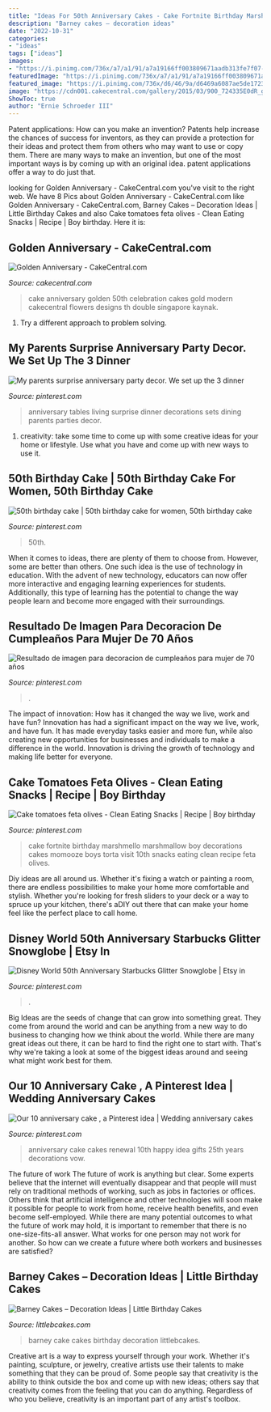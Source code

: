 ```yaml
---
title: "Ideas For 50th Anniversary Cakes - Cake Fortnite Birthday Marshmello Marshmallow Boy Decorations Cakes Momooze Boys Torta Visit 10th Snacks Eating Clean Recipe Feta Olives"
description: "Barney cakes – decoration ideas"
date: "2022-10-31"
categories:
- "ideas"
tags: ["ideas"]
images:
- "https://i.pinimg.com/736x/a7/a1/91/a7a19166ff003809671aadb313fe7f07--anniversary-parties-anniversary-ideas.jpg"
featuredImage: "https://i.pinimg.com/736x/a7/a1/91/a7a19166ff003809671aadb313fe7f07--anniversary-parties-anniversary-ideas.jpg"
featured_image: "https://i.pinimg.com/736x/d6/46/9a/d6469a6087ae5de17237fb2b529cbc85---anniversary.jpg"
image: "https://cdn001.cakecentral.com/gallery/2015/03/900_724335E0dR_golden-anniversary.jpg"
ShowToc: true
author: "Ernie Schroeder III"
---
```



Patent applications: How can you make an invention?
Patents help increase the chances of success for inventors, as they can provide a protection for their ideas and protect them from others who may want to use or copy them. There are many ways to make an invention, but one of the most important ways is by coming up with an original idea. patent applications offer a way to do just that.

	

		
looking for Golden Anniversary - CakeCentral.com you've visit to the right web. We have 8 Pics about Golden Anniversary - CakeCentral.com like Golden Anniversary - CakeCentral.com, Barney Cakes – Decoration Ideas | Little Birthday Cakes and also Cake tomatoes feta olives - Clean Eating Snacks | Recipe | Boy birthday. Here it is:
		
    
## Golden Anniversary - CakeCentral.com

<img loading=lazy src="https://cdn001.cakecentral.com/gallery/2015/03/900_724335E0dR_golden-anniversary.jpg" onerror="this.onerror=null;this.src='https://tse3.mm.bing.net/th?id=OIP.Wah2yFU0aXjOTfTICIzwqQHaJ4&amp;pid=15.1';" alt="Golden Anniversary - CakeCentral.com">

_Source: cakecentral.com_

>cake anniversary golden 50th celebration cakes gold modern cakecentral flowers designs th double singapore kaynak. 

	

1. Try a different approach to problem solving.

    
## My Parents Surprise Anniversary Party Decor. We Set Up The 3 Dinner

<img loading=lazy src="https://i.pinimg.com/736x/a7/a1/91/a7a19166ff003809671aadb313fe7f07--anniversary-parties-anniversary-ideas.jpg" onerror="this.onerror=null;this.src='https://tse2.mm.bing.net/th?id=OIP.LA0d_umQkUGeZm_3lLF-owHaJ6&amp;pid=15.1';" alt="My parents surprise anniversary party decor. We set up the 3 dinner">

_Source: pinterest.com_

>anniversary tables living surprise dinner decorations sets dining parents parties decor. 

	

1. creativity: take some time to come up with some creative ideas for your home or lifestyle. Use what you have and come up with new ways to use it.

    
## 50th Birthday Cake | 50th Birthday Cake For Women, 50th Birthday Cake

<img loading=lazy src="https://i.pinimg.com/736x/40/28/ed/4028eda2b10e75ca7bb8435594dbe49c.jpg" onerror="this.onerror=null;this.src='https://tse2.mm.bing.net/th?id=OIP.zD_hzL1mmk5agiAr8tnPJQHaLN&amp;pid=15.1';" alt="50th birthday cake | 50th birthday cake for women, 50th birthday cake">

_Source: pinterest.com_

>50th. 

	

When it comes to ideas, there are plenty of them to choose from. However, some are better than others. One such idea is the use of technology in education. With the advent of new technology, educators can now offer more interactive and engaging learning experiences for students. Additionally, this type of learning has the potential to change the way people learn and become more engaged with their surroundings.

    
## Resultado De Imagen Para Decoracion De Cumpleaños Para Mujer De 70 Años

<img loading=lazy src="https://i.pinimg.com/736x/9c/19/53/9c1953bd3e6fe3503ce48fc406aac829.jpg" onerror="this.onerror=null;this.src='https://tse4.mm.bing.net/th?id=OIP.NzB2c6sFSuSU5_3slG8NHAHaLH&amp;pid=15.1';" alt="Resultado de imagen para decoracion de cumpleaños para mujer de 70 años">

_Source: pinterest.com_

>. 

	

The impact of innovation: How has it changed the way we live, work and have fun?
Innovation has had a significant impact on the way we live, work, and have fun. It has made everyday tasks easier and more fun, while also creating new opportunities for businesses and individuals to make a difference in the world. Innovation is driving the growth of technology and making life better for everyone.

    
## Cake Tomatoes Feta Olives - Clean Eating Snacks | Recipe | Boy Birthday

<img loading=lazy src="https://i.pinimg.com/736x/d7/e1/36/d7e136bdb47e3e8e4d03b65e179eeaeb.jpg" onerror="this.onerror=null;this.src='https://tse1.mm.bing.net/th?id=OIP.4A5m-erwjsaJMkbY_ihvMgHaJ3&amp;pid=15.1';" alt="Cake tomatoes feta olives - Clean Eating Snacks | Recipe | Boy birthday">

_Source: pinterest.com_

>cake fortnite birthday marshmello marshmallow boy decorations cakes momooze boys torta visit 10th snacks eating clean recipe feta olives. 

	

Diy ideas are all around us. Whether it's fixing a watch or painting a room, there are endless possibilities to make your home more comfortable and stylish. Whether you're looking for fresh sliders to your deck or a way to spruce up your kitchen, there's aDIY out there that can make your home feel like the perfect place to call home.

    
## Disney World 50th Anniversary Starbucks Glitter Snowglobe | Etsy In

<img loading=lazy src="https://i.pinimg.com/736x/ed/14/c1/ed14c1433ba1c68044ee758765afe274.jpg" onerror="this.onerror=null;this.src='https://tse1.mm.bing.net/th?id=OIP.wgnh60udwLa4DswZCciCgAHaLl&amp;pid=15.1';" alt="Disney World 50th Anniversary Starbucks Glitter Snowglobe | Etsy in">

_Source: pinterest.com_

>. 

	

Big Ideas are the seeds of change that can grow into something great. They come from around the world and can be anything from a new way to do business to changing how we think about the world. While there are many great ideas out there, it can be hard to find the right one to start with. That's why we're taking a look at some of the biggest ideas around and seeing what might work best for them.

    
## Our 10 Anniversary Cake , A Pinterest Idea | Wedding Anniversary Cakes

<img loading=lazy src="https://i.pinimg.com/736x/d6/46/9a/d6469a6087ae5de17237fb2b529cbc85---anniversary.jpg" onerror="this.onerror=null;this.src='https://tse3.mm.bing.net/th?id=OIP.Xu1xq7QA_Vi6tsNG7GMczgHaNJ&amp;pid=15.1';" alt="Our 10 anniversary cake , a Pinterest idea | Wedding anniversary cakes">

_Source: pinterest.com_

>anniversary cake cakes renewal 10th happy idea gifts 25th years decorations vow. 

	

The future of work
The future of work is anything but clear. Some experts believe that the internet will eventually disappear and that people will must rely on traditional methods of working, such as jobs in factories or offices. Others think that artificial intelligence and other technologies will soon make it possible for people to work from home, receive health benefits, and even become self-employed. While there are many potential outcomes to what the future of work may hold, it is important to remember that there is no one-size-fits-all answer. What works for one person may not work for another. So how can we create a future where both workers and businesses are satisfied?

    
## Barney Cakes – Decoration Ideas | Little Birthday Cakes

<img loading=lazy src="http://www.littlebcakes.com/wp-content/uploads/2014/01/Barney-Cake-Ideas.jpg" onerror="this.onerror=null;this.src='https://tse3.mm.bing.net/th?id=OIP.xHRiNwuhUC6ZyitMsPRWVwHaLx&amp;pid=15.1';" alt="Barney Cakes – Decoration Ideas | Little Birthday Cakes">

_Source: littlebcakes.com_

>barney cake cakes birthday decoration littlebcakes. 

	

Creative art is a way to express yourself through your work. Whether it's painting, sculpture, or jewelry, creative artists use their talents to make something that they can be proud of. Some people say that creativity is the ability to think outside the box and come up with new ideas; others say that creativity comes from the feeling that you can do anything. Regardless of who you believe, creativity is an important part of any artist's toolbox.

